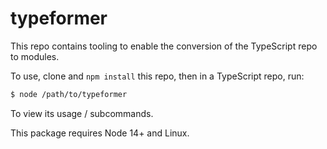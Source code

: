 # typeformer

This repo contains tooling to enable the conversion of the TypeScript repo
to modules.

To use, clone and `npm install` this repo, then in a TypeScript repo, run:

```sh
$ node /path/to/typeformer
```

To view its usage / subcommands.

This package requires Node 14+ and Linux.
